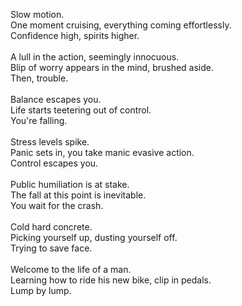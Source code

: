 Slow motion.   
One moment cruising, everything coming effortlessly.   
Confidence high, spirits higher.
<br><br>
A lull in the action, seemingly innocuous.   
Blip of worry appears in the mind, brushed aside.   
Then, trouble. 
<br><br>
Balance escapes you.   
Life starts teetering out of control.   
You're falling. 
<br><br>
Stress levels spike.  
Panic sets in, you take manic evasive action.   
Control escapes you. 
<br><br>
Public humiliation is at stake.   
The fall at this point is inevitable.  
You wait for the crash. 
<br><br>
Cold hard concrete.  
Picking yourself up, dusting yourself off.  
Trying to save face.
<br><br>
Welcome to the life of a man.   
Learning how to ride his new bike, clip in pedals.  
Lump by lump.   

